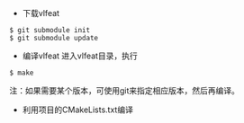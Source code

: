 + 下载vlfeat
```shell script
$ git submodule init
$ git submodule update
``` 
+ 编译vlfeat
进入vlfeat目录，执行
```shell script
$ make
```
注：如果需要某个版本，可使用git来指定相应版本，然后再编译。
+ 利用项目的CMakeLists.txt编译
